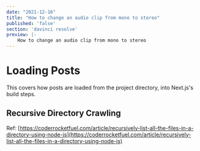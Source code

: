 ```yaml
---
date: "2021-12-16"
title: "How to change an audio clip from mono to stereo"
published: 'false'
section: 'davinci resolve'
preview: |-
    How to change an audio clip from mono to stereo
---
```


# Loading Posts

This covers how posts are loaded from the project directory, into Next.js's build steps.

## Recursive Directory Crawling

Ref: [https://coderrocketfuel.com/article/recursively-list-all-the-files-in-a-directory-using-node-js](https://coderrocketfuel.com/article/recursively-list-all-the-files-in-a-directory-using-node-js)